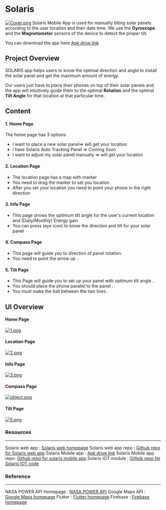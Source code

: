 
# Solaris
[![Cover.png](https://i.postimg.cc/j2CPY2Sh/Cover.png)](https://postimg.cc/QKGHpX5B)
Solaris Mobile App is used for manually tilting solar panels according to the user location and their date time. We use the <b>Gyroscope</b> and the <b>Magnetometer</b> sensors of the device to detect the proper tilt.

You can download the app here [Apk drive link](https://drive.google.com/file/d/170HMrigXFpZwzHW3F4FIAJt-gC9HfU5Z/view?usp=sharing)
## Project Overview

SOLARIS app helps users to know the optimal direction and angle to install the solar panel and get the maximum amount of energy. 

Our users just have to place their phones on top of their solar panels and the app will intuitively guide them to the optimal <b>Rotation</b> and the optimal <b>Tilt Angle</b> for that location at that particular time.

## Content

#### 1. Home Page
The home page has 3 options
- I want to place a new solar panel=> will get your location 
- I have Solaris Auto Tracking Panel => Coming Soon
- I want to adjust my solar panel manually => will get your location 

#### 2. Location Page 

- The location page has a map with marker
- You need to drag the marker to set you location
- After you set your location you need to point your phone in the right direction

#### 3. Info Page 

- This page shows the optimum tilt angle for the user's current location and (Daily/Monthly) Energy gain 
- You can press (eye icon) to know the direction and tilt for your solar panel 

#### 4. Compass Page 

- This page will guide you to direction of panel rotation.
- You need to point the arrow up .

#### 5. Tilt Page

- This Page will guide you to set up your panel with optimum tilt angle .
- You should place the phone parallel to the panel . 
- You must make the ball between the two lines .

## UI Overview
#### Home Page
[![1.png](https://i.postimg.cc/kgqjM9R8/1.png)](https://postimg.cc/BX75NrgQ)
#### Location Page
[![2.png](https://i.postimg.cc/3N2B7bKn/2.png)](https://postimg.cc/5QNvSgQC)
#### Info Page
[![3.png](https://i.postimg.cc/hjd8b37c/3.png)](https://postimg.cc/WFsJs8nH)
#### Compass Page
[![object.png](https://i.postimg.cc/C5Cj9BN2/object.png)](https://postimg.cc/1Vtnqzb0)
#### Tilt Page
[![5.png](https://i.postimg.cc/7ZrLftqS/5.png)](https://postimg.cc/RNGmYR60)
### Resources
---
Solaris web app : [Solaris web homepage](https://solaris-bd.web.app/)
Solaris web app repo : [Github repo for Solaris web app](https://github.com/SalmanSayeed79/Solaris-BD)
Solaris Mobile app : [Apk drive link](https://drive.google.com/file/d/170HMrigXFpZwzHW3F4FIAJt-gC9HfU5Z/view?usp=sharing)
Solaris Mobile app repo: [Github repo for solaris mobile app](https://github.com/zarifikram/SOLARIS)
Solaris IOT module : [Github repo for Solaris IOT code](https://github.com/pptx704/solaris-servo-control)

### Reference
---
NASA POWER API Homepage : [NASA POWER API](https://power.larc.nasa.gov/)
Google Maps API : [Google Maps homepage](https://developers.google.com/maps)
Flutter : [Flutter homepage](https://developers.google.com/maps)
Firebase : [Firebase homepage](https://firebase.google.com/)
